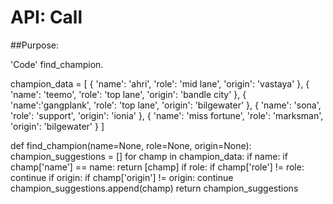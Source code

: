 API: Call
=================

##Purpose:

'Code'
find_champion.

champion_data = [
 {
   'name': 'ahri',
   'role':  'mid lane',
   'origin': 'vastaya'
 },
 {
   'name': 'teemo',
   'role': 'top lane',
   'origin': 'bandle city'
 },
 {
   'name':'gangplank',
   'role': 'top lane',
   'origin': 'bilgewater'
 },
 {
   'name': 'sona',
   'role': 'support',
   'origin': 'ionia'
 },
 {
   'name': 'miss fortune',
   'role': 'marksman',
   'origin': 'bilgewater'
 }
]

def find_champion(name=None, role=None, origin=None):
 champion_suggestions = []
 for champ in champion_data:
   if name:
     if champ['name'] == name:
       return [champ]
   if role:
     if champ['role'] != role:
       continue
   if origin:
     if champ['origin'] != origin:
       continue
   champion_suggestions.append(champ)
 return champion_suggestions
